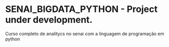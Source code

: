 # SENAI_BIGDATA_PYTHON - Project under development.
Curso completo de analitycs no senai com a linguagem de programação em python
